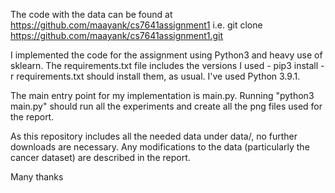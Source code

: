 The code with the data can be found at https://github.com/maayank/cs7641assignment1
i.e. git clone https://github.com/maayank/cs7641assignment1.git

I implemented the code for the assignment using Python3 and heavy use of sklearn.
The requirements.txt file includes the versions I used - pip3 install -r requirements.txt should install them, as usual.
I've used Python 3.9.1.

The main entry point for my implementation is main.py. Running "python3 main.py" should run all the experiments and create all the png files used for the report.

As this repository includes all the needed data under data/, no further downloads are necessary. Any modifications to the data (particularly the cancer dataset) are described in the report.

Many thanks
